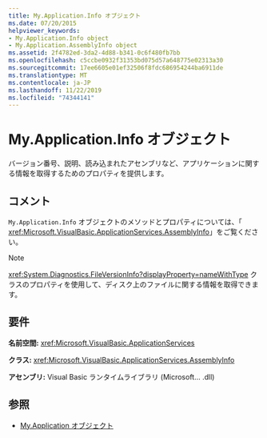 ```yaml
---
title: My.Application.Info オブジェクト
ms.date: 07/20/2015
helpviewer_keywords:
- My.Application.Info object
- My.Application.AssemblyInfo object
ms.assetid: 2f4782ed-3da2-4d88-b341-0c6f480fb7bb
ms.openlocfilehash: c5ccbe0932f31353bd075d57a648775e02313a30
ms.sourcegitcommit: 17ee6605e01ef32506f8fdc686954244ba6911de
ms.translationtype: MT
ms.contentlocale: ja-JP
ms.lasthandoff: 11/22/2019
ms.locfileid: "74344141"
---
```

# <a name="myapplicationinfo-object"></a>My.Application.Info オブジェクト
バージョン番号、説明、読み込まれたアセンブリなど、アプリケーションに関する情報を取得するためのプロパティを提供します。  
  
## <a name="remarks"></a>コメント  
 `My.Application.Info` オブジェクトのメソッドとプロパティについては、「 <xref:Microsoft.VisualBasic.ApplicationServices.AssemblyInfo>」をご覧ください。  
  
> [!NOTE]
> <xref:System.Diagnostics.FileVersionInfo?displayProperty=nameWithType> クラスのプロパティを使用して、ディスク上のファイルに関する情報を取得できます。  
  
## <a name="requirements"></a>要件  
 **名前空間:** <xref:Microsoft.VisualBasic.ApplicationServices>  
  
 **クラス:** <xref:Microsoft.VisualBasic.ApplicationServices.AssemblyInfo>  
  
 **アセンブリ:** Visual Basic ランタイムライブラリ (Microsoft... .dll)  
  
## <a name="see-also"></a>参照

- [My.Application オブジェクト](../../../visual-basic/language-reference/objects/my-application-object.md)
